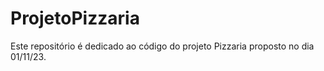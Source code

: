 # ProjetoPizzaria
Este repositório é dedicado ao código do projeto Pizzaria proposto no dia 01/11/23.
